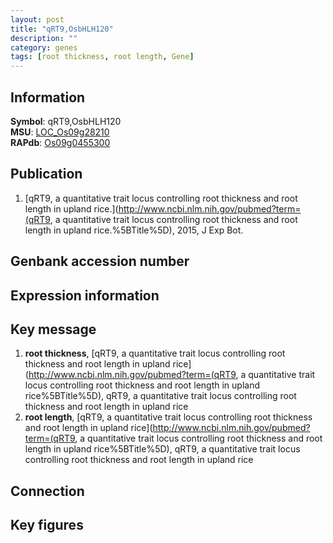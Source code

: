 ```yaml
---
layout: post
title: "qRT9,OsbHLH120"
description: ""
category: genes
tags: [root thickness, root length, Gene]
---
```


## Information
__Symbol__: qRT9,OsbHLH120  
__MSU__: [LOC_Os09g28210](http://rice.plantbiology.msu.edu/cgi-bin/ORF_infopage.cgi?orf=LOC_Os09g28210)  
__RAPdb__: [Os09g0455300](http://rapdb.dna.affrc.go.jp/viewer/gbrowse_details/irgsp1?name=Os09g0455300)  

## Publication
1. [qRT9, a quantitative trait locus controlling root thickness and root length in upland rice.](http://www.ncbi.nlm.nih.gov/pubmed?term=(qRT9, a quantitative trait locus controlling root thickness and root length in upland rice.%5BTitle%5D), 2015, J Exp Bot.

## Genbank accession number

## Expression information

## Key message
1. __root thickness__, [qRT9, a quantitative trait locus controlling root thickness and root length in upland rice](http://www.ncbi.nlm.nih.gov/pubmed?term=(qRT9, a quantitative trait locus controlling root thickness and root length in upland rice%5BTitle%5D), qRT9, a quantitative trait locus controlling root thickness and root length in upland rice
2. __root length__, [qRT9, a quantitative trait locus controlling root thickness and root length in upland rice](http://www.ncbi.nlm.nih.gov/pubmed?term=(qRT9, a quantitative trait locus controlling root thickness and root length in upland rice%5BTitle%5D), qRT9, a quantitative trait locus controlling root thickness and root length in upland rice

## Connection

## Key figures


